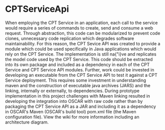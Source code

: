 # CPTServiceApi
When employing the CPT Service in an application, each call to the service would require a series of commands to create, send and consume a web request. Through abstraction, this code can be modularized to prevent code clones, unnecessary code replication which degrades software maintainability. For this reason, the CPT Sevice API was created to provide a module which could be used specifically in Java applications which would rely on the CPT Service. The implementation is still na{\"i}ve and replicates the model code used by the CPT Service. This code should be extracted into its own package and included as a dependency in each of the CPT Service and CPT Service API modules. Further, work could be invested in developing an executable from the CPT Service API to test it against a CPT Service deployment. This requires some investment in understanding maven and the construction of executable java archives (JARS) and the linking, internally or externally, to dependencies. During prototype implementation in this project challenges with Maven linking resulted in developing the integration into OSCAR with raw code rather than by packaging the CPT Service API as a JAR and including it as a dependency in OSCAR's Maven (OSCAR's build tool) pom.xml file (the Maven configuration file). View the wiki for more information including an architecture diagram.
